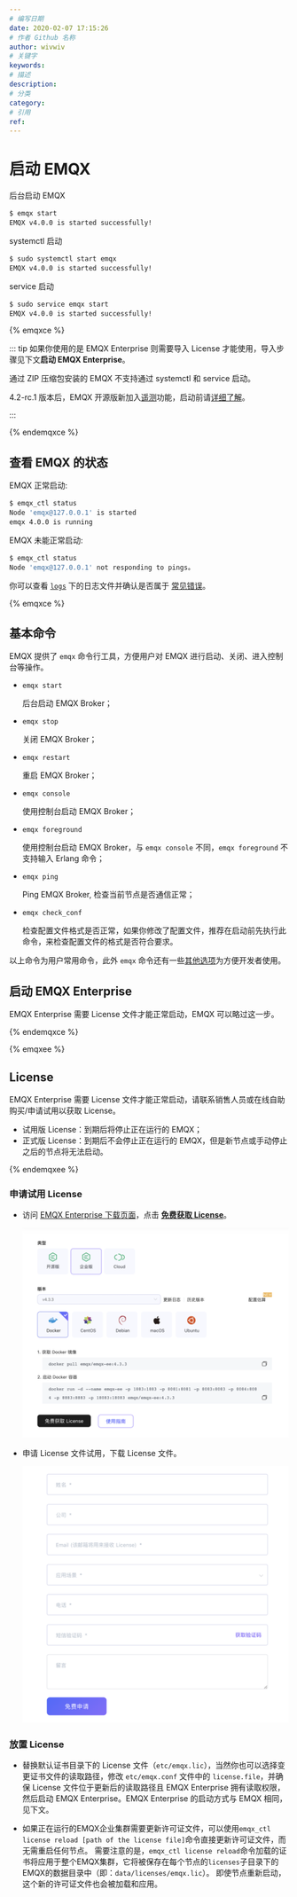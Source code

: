 ```yaml
---
# 编写日期
date: 2020-02-07 17:15:26
# 作者 Github 名称
author: wivwiv
# 关键字
keywords:
# 描述
description:
# 分类
category:
# 引用
ref:
---
```


# 启动 EMQX

后台启动 EMQX

```bash
$ emqx start
EMQX v4.0.0 is started successfully!
```

systemctl 启动

```bash
$ sudo systemctl start emqx
EMQX v4.0.0 is started successfully!
```

service 启动

```bash
$ sudo service emqx start
EMQX v4.0.0 is started successfully!
```

{% emqxce %}

::: tip
如果你使用的是 EMQX Enterprise 则需要导入 License 才能使用，导入步骤见下文**启动 EMQX Enterprise**。

通过 ZIP 压缩包安装的 EMQX 不支持通过 systemctl 和 service 启动。

4.2-rc.1 版本后，EMQX 开源版新加入[遥测](../advanced/telemetry.md)功能，启动前请[详细了解](../advanced/telemetry.md)。

:::

{% endemqxce %}

## 查看 EMQX 的状态

EMQX 正常启动:

```bash
$ emqx_ctl status
Node 'emqx@127.0.0.1' is started
emqx 4.0.0 is running
```

EMQX 未能正常启动:

```bash
$ emqx_ctl status
Node 'emqx@127.0.0.1' not responding to pings。
```

你可以查看 [`logs`](../getting-started/directory.md) 下的日志文件并确认是否属于 [常见错误](../faq/error.md#)。

{% emqxce %}

## 基本命令

EMQX 提供了 `emqx` 命令行工具，方便用户对 EMQX 进行启动、关闭、进入控制台等操作。

+ `emqx start`

    后台启动 EMQX Broker；

+ `emqx stop`

    关闭 EMQX Broker；

+ `emqx restart`

    重启 EMQX Broker；

+ `emqx console`

    使用控制台启动 EMQX Broker；

+ `emqx foreground`

    使用控制台启动 EMQX Broker，与 `emqx console` 不同，`emqx foreground` 不支持输入 Erlang 命令；

+ `emqx ping`

    Ping EMQX Broker, 检查当前节点是否通信正常；

+ `emqx check_conf`

    检查配置文件格式是否正常，如果你修改了配置文件，推荐在启动前先执行此命令，来检查配置文件的格式是否符合要求。

以上命令为用户常用命令，此外 `emqx` 命令还有一些[其他选项](../advanced/cli.md)为方便开发者使用。

## 启动 EMQX Enterprise
EMQX Enterprise 需要 License 文件才能正常启动，EMQX 可以略过这一步。

{% endemqxce %}

{% emqxee %}

## License

EMQX Enterprise 需要 License 文件才能正常启动，请联系销售人员或在线自助购买/申请试用以获取 License。

- 试用版 License：到期后将停止正在运行的 EMQX；
- 正式版 License：到期后不会停止正在运行的 EMQX，但是新节点或手动停止之后的节点将无法启动。

{% endemqxee %}


### 申请试用 License

- 访问 [EMQX Enterprise 下载页面](https://www.emqx.com/zh/downloads?product=enterprise)，点击 **[免费获取 License](https://www.emqx.com/zh/apply-licenses/emqx)**。

    ![](./static/download_enterprise_page.png)

- 申请 License 文件试用，下载 License 文件。

    ![](./static/apply_license.png)

### 放置 License

- 替换默认证书目录下的 License 文件（`etc/emqx.lic`），当然你也可以选择变更证书文件的读取路径，修改 `etc/emqx.conf` 文件中的 `license.file`，并确保 License 文件位于更新后的读取路径且 EMQX Enterprise 拥有读取权限，然后启动 EMQX Enterprise。EMQX Enterprise 的启动方式与 EMQX 相同，见下文。

- 如果正在运行的EMQX企业集群需要更新许可证文件，可以使用`emqx_ctl license reload [path of the license file]`命令直接更新许可证文件，而无需重启任何节点。 需要注意的是，`emqx_ctl license reload`命令加载的证书将应用于整个EMQX集群，它将被保存在每个节点的`licenses`子目录下的EMQX的数据目录中（即：`data/licenses/emqx.lic`）。 即使节点重新启动，这个新的许可证文件也会被加载和应用。

